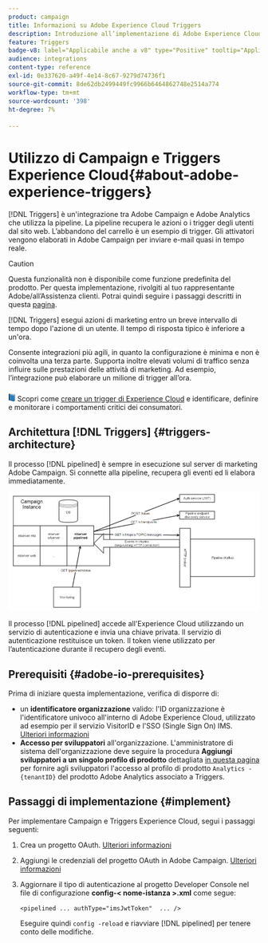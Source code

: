 ```yaml
---
product: campaign
title: Informazioni su Adobe Experience Cloud Triggers
description: Introduzione all’implementazione di Adobe Experience Cloud Triggers
feature: Triggers
badge-v8: label="Applicabile anche a v8" type="Positive" tooltip="Applicabile anche a Campaign v8"
audience: integrations
content-type: reference
exl-id: 0e337620-a49f-4e14-8c67-9279d74736f1
source-git-commit: 8de62db2499449fc9966b6464862748e2514a774
workflow-type: tm+mt
source-wordcount: '398'
ht-degree: 7%

---
```


# Utilizzo di Campaign e Triggers Experience Cloud{#about-adobe-experience-triggers}

[!DNL Triggers] è un&#39;integrazione tra Adobe Campaign e Adobe Analytics che utilizza la pipeline. La pipeline recupera le azioni o i trigger degli utenti dal sito web. L’abbandono del carrello è un esempio di trigger. Gli attivatori vengono elaborati in Adobe Campaign per inviare e-mail quasi in tempo reale.

>[!CAUTION]
>
>Questa funzionalità non è disponibile come funzione predefinita del prodotto. Per questa implementazione, rivolgiti al tuo rappresentante Adobe/all’Assistenza clienti. Potrai quindi seguire i passaggi descritti in questa [pagina](../../integrations/using/configuring-pipeline.md#prerequisites).

[!DNL Triggers] esegui azioni di marketing entro un breve intervallo di tempo dopo l&#39;azione di un utente. Il tempo di risposta tipico è inferiore a un&#39;ora.

Consente integrazioni più agili, in quanto la configurazione è minima e non è coinvolta una terza parte.
Supporta inoltre elevati volumi di traffico senza influire sulle prestazioni delle attività di marketing. Ad esempio, l’integrazione può elaborare un milione di trigger all’ora.

![](assets/do-not-localize/book.png) Scopri come [creare un trigger di Experience Cloud](https://experienceleague.adobe.com/docs/experience-cloud/triggers/create.html) e identificare, definire e monitorare i comportamenti critici dei consumatori.

## Architettura [!DNL Triggers] {#triggers-architecture}

Il processo [!DNL pipelined] è sempre in esecuzione sul server di marketing Adobe Campaign. Si connette alla pipeline, recupera gli eventi ed li elabora immediatamente.

![](assets/triggers_2.png)

Il processo [!DNL pipelined] accede all&#39;Experience Cloud utilizzando un servizio di autenticazione e invia una chiave privata. Il servizio di autenticazione restituisce un token. Il token viene utilizzato per l’autenticazione durante il recupero degli eventi.

## Prerequisiti {#adobe-io-prerequisites}

Prima di iniziare questa implementazione, verifica di disporre di:

* un **identificatore organizzazione** valido: l&#39;ID organizzazione è l&#39;identificatore univoco all&#39;interno di Adobe Experience Cloud, utilizzato ad esempio per il servizio VisitorID e l&#39;SSO (Single Sign On) IMS. [Ulteriori informazioni](https://experienceleague.adobe.com/docs/core-services/interface/administration/organizations.html?lang=it)
* **Accesso per sviluppatori** all&#39;organizzazione. L&#39;amministratore di sistema dell&#39;organizzazione deve seguire la procedura **Aggiungi sviluppatori a un singolo profilo di prodotto** dettagliata [in questa pagina](https://helpx.adobe.com/enterprise/using/manage-developers.html) per fornire agli sviluppatori l&#39;accesso al profilo di prodotto `Analytics - {tenantID}` del prodotto Adobe Analytics associato a Triggers.

## Passaggi di implementazione {#implement}

Per implementare Campaign e Triggers Experience Cloud, segui i passaggi seguenti:

1. Crea un progetto OAuth. [Ulteriori informazioni](oauth-technical-account.md#oauth-service)

1. Aggiungi le credenziali del progetto OAuth in Adobe Campaign. [Ulteriori informazioni](oauth-technical-account.md#add-credentials)

1. Aggiornare il tipo di autenticazione al progetto Developer Console nel file di configurazione **config-&lt; nome-istanza >.xml** come segue:

   ```
   <pipelined ... authType="imsJwtToken"  ... />
   ```

   Eseguire quindi `config -reload` e riavviare [!DNL pipelined] per tenere conto delle modifiche.


